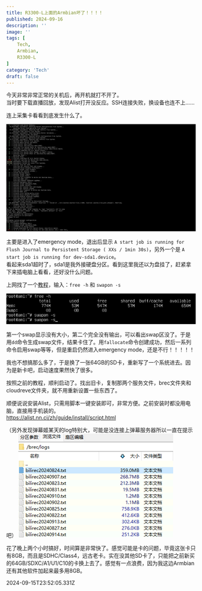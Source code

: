 ```yaml
---
title: R3300-L上面的Armbian坏了！！！！
published: 2024-09-16
description: ''
image: ''
tags: [
    Tech,
    Armbian,
    R3300-L
]
category: 'Tech'
draft: false 
---
```


今天非常非常正常的关机后，再开机就打不开了。  
当时要下载直播回放，发现Alist打开没反应。SSH连接失败，换设备也连不上......

连上采集卡看看到底发生什么了。

![屏幕](<./IPS_2024-09-14.20.52.26.0890.mp4_20240916_071155.290.jpg>)

主要是进入了emergency mode，退出后显示 `A start job is running for Flush Journal to Persistent Storage ( XXs / 1min 30s)`，另外一个是 `A start job is running for dev-sda1.device`。  
看起来sda1超时了，sda1是我外接硬盘分区。看到这里我还以为盘挂了，赶紧拿下来插电脑上看看，还好没什么问题。

上网找了一个[教程](<https://tobyqin.cn/posts/2020-02-03/add-and-delete-swap-files-under-linux/>)，输入：`free -h` 和 `swapon -s`

![输出](<./2024-09-16 072130.png>)

第一个swap显示没有大小，第二个完全没有输出，可以看出swap区没了。于是用`dd`命令生成swap文件，结果卡住了。用`fallocate`命令创建成功，然后一系列命令启用swap等等，但是重启仍然进入emergency mode，还是不行！！！！！

我也不想搞那么多了，于是换了一张64GB的SD卡，重新写了一个系统进去。因为是新卡吧，启动速度果然快了很多。

按照之前的教程，顺利启动了。找出旧卡，复制那两个服务文件，brec文件夹和cloudreve文件夹，就不用重新设置一些东西了。

顺便说说安装Alist，只需用脚本一键安装即可，非常方便。之前安装时都没用电脑，直接用手机装的。  
<https://alist.nn.ci/zh/guide/install/script.html>

（另外发现弹幕姬某天的log特别大，可能是没连接上弹幕服务器所以一直在提示吧）
![log](<./2024-09-14 214238.png>)

花了晚上两个小时搞好，时间算是非常快了。感觉可能是卡的问题，毕竟这张卡只有8GB，而且是SDHC/Class4，远古老卡。实在没其他SD卡了，只能把之前新买的64GB/SDXC/A1/U1/C10的卡换上去了。感觉有一点浪费，因为我这边Armbian还有其他软件加起来最多用8GB。

2024-09-15T23:52:05.331Z
